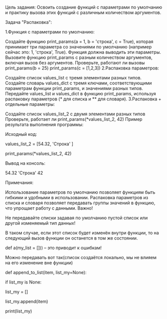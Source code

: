 Цель задания: Освоить создание функций с параметрами по умолчанию и практику вызова этих функций с различным количеством аргументов.



Задача "Распаковка":

1.Функция с параметрами по умолчанию:

Создайте функцию print_params(a = 1, b = 'строка', c = True), которая принимает три параметра со значениями по умолчанию (например сейчас это: 1, 'строка', True).
Функция должна выводить эти параметры.
Вызовите функцию print_params с разным количеством аргументов, включая вызов без аргументов.
Проверьте, работают ли вызовы print_params(b = 25) print_params(c = [1,2,3])
2.Распаковка параметров:

Создайте список values_list с тремя элементами разных типов.
Создайте словарь values_dict с тремя ключами, соответствующими параметрам функции print_params, и значениями разных типов.
Передайте values_list и values_dict в функцию print_params, используя распаковку параметров (* для списка и ** для словаря).
3.Распаковка + отдельные параметры:

Создайте список values_list_2 с двумя элементами разных типов
Проверьте, работает ли print_params(*values_list_2, 42)
Пример результата выполнения программы:

Исходный код:

values_list_2 = [54.32, 'Строка' ]

print_params(*values_list_2, 42)

Вывод на консоль:

54.32 'Строка' 42



Примечания:

Использование параметров по умолчанию позволяет функциям быть гибкими и удобными в использовании.
Распаковка параметров из списка и словаря позволяет передавать группы значений в функцию, что упрощает работу с данными.
Важно!

Не передавайте списки задавая по умолчанию пустой список или другой изменяемый тип данных!

В таком случае, если этот список будет изменён внутри функции, то на следующий вызов функции он останется в том же состоянии.

def a(my_list = [])) – это приводит к ошибкам!



Можно передавать вот так(список создаётся локально, мы не влияем на его изменение вне функции)

def append_to_list(item, list_my=None):

  if list_my is None:

   list_my = []

  list_my.append(item)

print(list_my)
